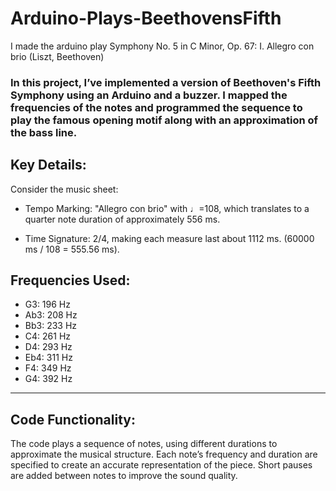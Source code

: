 # Arduino-Plays-BeethovensFifth
I made the arduino play Symphony No. 5 in C Minor, Op. 67: I. Allegro con brio (Liszt, Beethoven)



### In this project, I’ve implemented a version of Beethoven's Fifth Symphony using an Arduino and a buzzer. I mapped the frequencies of the notes and programmed the sequence to play the famous opening motif along with an approximation of the bass line.

## Key Details:

Consider the music sheet:



- Tempo Marking: "Allegro con brio" with ♩=108, which translates to a quarter note duration of approximately 556 ms.

- Time Signature: 2/4, making each measure last about 1112 ms. (60000 ms / 108 = 555.56 ms).

## Frequencies Used:

- G3: 196 Hz
- Ab3: 208 Hz
- Bb3: 233 Hz
- C4: 261 Hz
- D4: 293 Hz
- Eb4: 311 Hz
- F4: 349 Hz
- G4: 392 Hz

---

## Code Functionality: 

The code plays a sequence of notes, using different durations to approximate the musical structure. Each note’s frequency and duration are specified to create an accurate representation of the piece. Short pauses are added between notes to improve the sound quality.
[^1]: Feel free to explore and modify the code to experiment with different segments or to fine-tune the musical output, for me, it was quite the deafening produce, i'm sure my music teacher along with the entire musical heritage are cursing me for doing this. 
